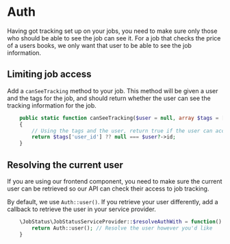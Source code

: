 # Auth

Having got tracking set up on your jobs, you need to make sure only those who should be able to see the job can see it. For a job that checks the price of a users books, we only want that user to be able to see the job information.

## Limiting job access

Add a `canSeeTracking` method to your job. This method will be given a user and the tags for the job, and should return whether the user can see the tracking information for the job.

```php
    public static function canSeeTracking($user = null, array $tags = []): bool
    {
        // Using the tags and the user, return true if the user can access the job and false if they can't
        return $tags['user_id'] ?? null === $user?->id;
    }
```

## Resolving the current user

If you are using our frontend component, you need to make sure the current user can be retrieved so our API can check their access to job tracking.

By default, we use `Auth::user()`. If you retrieve your user differently, add a callback to retrieve the user in your service provider.

```php
    \JobStatus\JobStatusServiceProvider::$resolveAuthWith = function() {
        return Auth::user(); // Resolve the user however you'd like
    }
```
